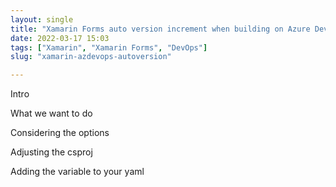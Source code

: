 ```yaml
---
layout: single
title: "Xamarin Forms auto version increment when building on Azure DevOps"
date: 2022-03-17 15:03
tags: ["Xamarin", "Xamarin Forms", "DevOps"]
slug: "xamarin-azdevops-autoversion"

---
```




Intro

What we want to do

Considering the options

Adjusting the csproj

Adding the variable to your yaml



